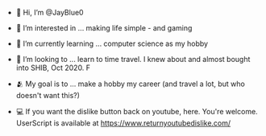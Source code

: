 - 👋 Hi, I’m @JayBlue0
- 👀 I’m interested in ... making life simple - and gaming 
- 🌱 I’m currently learning ... computer science as my hobby
- 🤌 I’m looking to ... learn to time travel. I knew about and almost bought into SHIB, Oct 2020. F 
- 🫂 My goal is to ... make a hobby my career (and travel a lot, but who doesn't want this?)


- 💻 If you want the dislike button back on youtube, here. You're welcome. UserScript is available at https://www.returnyoutubedislike.com/


<!---
JayBlue0/JayBlue0 is a ✨ special ✨ repository because its `README.md` (this file) appears on your GitHub profile.
You can click the Preview link to take a look at your changes.
--->
